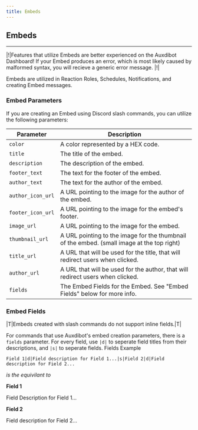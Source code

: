 ```yaml
---
title: Embeds
---
```


## Embeds

---

|!|Features that utilize Embeds are better experienced on the Auxdibot Dashboard!
If your Embed produces an error, which is most likely caused by malformed syntax, you will recieve a generic error message.
|!|

Embeds are utilized in Reaction Roles, Schedules, Notifications, and creating Embed messages.

### Embed Parameters

If you are creating an Embed using Discord slash commands, you can utilize the following parameters:

| Parameter | Description |
|-----------|-------------|
| `color` | A color represented by a HEX code. |
| `title`   |  The title of the embed. |
| `description` | The description of the embed. |
| `footer_text` | The text for the footer of the embed. |
| `author_text` | The text for the author of the embed. |
| `author_icon_url` | A URL pointing to the image for the author of the embed. |
| `footer_icon_url` | A URL pointing to the image for the embed's footer. |
| `image_url` | A URL pointing to the image for the embed. |
| `thumbnail_url` | A URL pointing to the image for the thumbnail of the embed. (small image at the top right) |
| `title_url` | A URL that will be used for the title, that will redirect users when clicked. |
| `author_url` | A URL that will be used for the author, that will redirect users when clicked. |
| `fields` | The Embed Fields for the Embed. See "Embed Fields" below for more info. |

### Embed Fields

|T|Embeds created with slash commands do not support inline fields.|T|

For commands that use Auxdibot's embed creation parameters, there is a `fields` parameter. For every field, use `|d|` to seperate field titles from their descriptions, and `|s|` to seperate fields. 
Fields Example

`Field 1|d|Field description for Field 1...|s|Field 2|d|Field description for Field 2...`

*is the equivilant to*

**Field 1**

Field Description for Field 1…

**Field 2**

Field description for Field 2…
